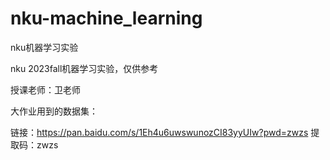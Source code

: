 # nku-machine_learning
nku机器学习实验

nku 2023fall机器学习实验，仅供参考

授课老师：卫老师

大作业用到的数据集：

链接：https://pan.baidu.com/s/1Eh4u6uwswunozCI83yyUIw?pwd=zwzs 
提取码：zwzs
